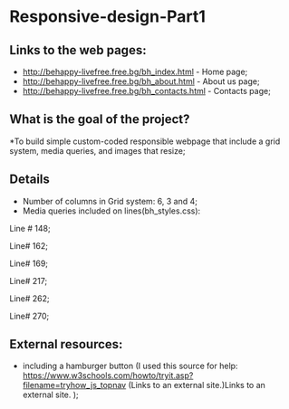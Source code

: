 # Responsive-design-Part1

## Links to the web pages:
* http://behappy-livefree.free.bg/bh_index.html  - Home page;
* http://behappy-livefree.free.bg/bh_about.html  - About us page;
* http://behappy-livefree.free.bg/bh_contacts.html - Contacts page;

## What is the goal of the project?
*To build simple custom-coded responsible webpage that include a grid system, media queries, and images that resize;

## Details
* Number of columns in Grid system: 6, 3 and 4;
* Media queries included on lines(bh_styles.css):

Line #  148;

Line#  162;

Line# 169;

Line#  217;

Line# 262;

Line# 270;

## External resources:
-  including a hamburger button (I used this source for help: https://www.w3schools.com/howto/tryit.asp?filename=tryhow_js_topnav (Links to an external site.)Links to an external site.  );